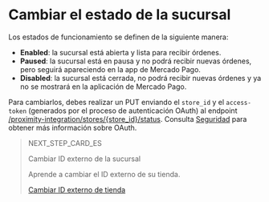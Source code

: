 # Cambiar el estado de la sucursal

Los estados de funcionamiento se definen de la siguiente manera:

* **Enabled**: la sucursal está abierta y lista para recibir órdenes.
* **Paused**: la sucursal está en pausa y no podrá recibir nuevas órdenes, pero seguirá apareciendo en la app de Mercado Pago.
* **Disabled**: la sucursal está cerrada, no podrá recibir nuevas órdenes y ya no se mostrará en la aplicación de Mercado Pago.

Para cambiarlos, debes realizar un PUT enviando el `store_id` y el `access-token` (generados por el proceso de autenticación OAuth) al endpoint [/proximity-integration/stores/{store_id}/status](https://www.mercadopago[FAKER][URL][DOMAIN]/developers/es/reference/mp_delivery/_proximity-integration_users_seller_id_stores/get). Consulta [Seguridad](https://www.mercadopago[FAKER][URL][DOMAIN]/developers/es/guides/security/oauth/introduction) para obtener más información sobre OAuth.

> NEXT_STEP_CARD_ES
>
> Cambiar ID externo de la sucursal
>
> Aprende a cambiar el ID externo de su tienda.
>
> [Cambiar ID externo de tienda](https://www.mercadopago[FAKER][URL][DOMAIN]/developers/es/guides/mp-delivery/change-store-external-id)